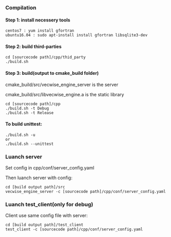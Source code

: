### Compilation
#### Step 1: install necessery tools

    centos7 : yum install gfortran
    ubuntu16.04 : sudo apt-install install gfortran libsqlite3-dev

#### Step 2: build third-parties

    cd [sourcecode path]/cpp/thid_party
    ./build.sh
    
#### Step 3: build(output to cmake_build folder)
cmake_build/src/vecwise_engine_server is the server

cmake_build/src/libvecwise_engine.a is the static library

    cd [sourcecode path]/cpp
    ./build.sh -t Debug
    ./build.sh -t Release
    
#### To build unittest:
    
    ./build.sh -u
    or
    ./build.sh --unittest
    
    
### Luanch server
Set config in cpp/conf/server_config.yaml

Then luanch server with config:
    
    cd [build output path]/src
    vecwise_engine_server -c [sourcecode path]/cpp/conf/server_config.yaml

### Luanch test_client(only for debug)

Client use same config file with server:
    
    cd [build output path]/test_client
    test_client -c [sourcecode path]/cpp/conf/server_config.yaml

